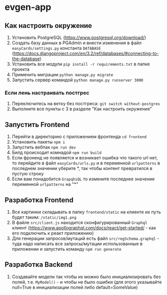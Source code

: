 # evgen-app
## Как настроить окружение

1) Установить PostgreSQL (https://www.postgresql.org/download/)
2) Создать базу данных в PGAdmin и внести изменения в файл `easyCards/settings.py` константа `DATABASE` (https://docs.djangoproject.com/en/3.2/ref/databases/#connecting-to-the-database)
3) Установить все модули `pip install -r requirements.txt` в папке проекта
4) Применить миграции `python manage.py migrate`
5) Запустить сервер командой `python manage.py runserver 3000`

### Если лень настраивать постгрес
1) Переключитесь на ветку без постгреса: `git switch without-postgres`
2) Выполните все пункты с 3 в разделе "Как настроить окружение"

## Запустить Frontend

1) Перейти в директорию с приложением фронтенда `cd frontend`
2) Установить пакеты `npm i`
3) Запустить вебпак `npm run dev`
4) Билд происходит комнадой `npm run build`
5) Если фроненд не появляется и возникает ошибка что такого url нет, то перейдите в файл `easyCards/urls.py` и в переменной `urlpatterns` в последнем значении уберите *, так 
  чтобы контент превратился в пустую строку
6) Если вам понадобится `GrapqhiQL` то измените последнее значение переменной `urlpatterns` на "*"

## Разработка Frontend

1) Все картинки складывать в папку `frontend/static` на клиенте их путь будет таким: `/static/img1.png`
2) В файле `src/client.js` находится сконфигурированный `Graphql` клиент (https://www.apollographql.com/docs/react/get-started/ - как его подключить к реакт приложению)
3) Для генерации запросов/мутаций есть файл `src/regSchema.graphql` - туда надо написать все запросы/мутации использованные в приложении и запустить команду `npm run generate`


## Разработка Backend

1) Создавайте модели так чтобы их можно было инициализировать без полей, т.е. `MyModel()` - и чтобы не было ошибки (для этого указывайте null=True в инициализации полей либо default=SomeValue)
